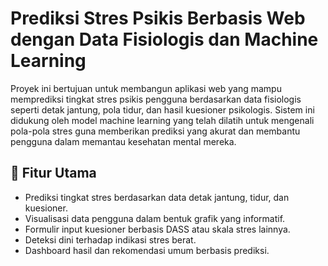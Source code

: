 # Prediksi Stres Psikis Berbasis Web dengan Data Fisiologis dan Machine Learning

Proyek ini bertujuan untuk membangun aplikasi web yang mampu memprediksi tingkat stres psikis pengguna berdasarkan data fisiologis seperti detak jantung, pola tidur, dan hasil kuesioner psikologis. Sistem ini didukung oleh model machine learning yang telah dilatih untuk mengenali pola-pola stres guna memberikan prediksi yang akurat dan membantu pengguna dalam memantau kesehatan mental mereka.

## 📌 Fitur Utama
- Prediksi tingkat stres berdasarkan data detak jantung, tidur, dan kuesioner.
- Visualisasi data pengguna dalam bentuk grafik yang informatif.
- Formulir input kuesioner berbasis DASS atau skala stres lainnya.
- Deteksi dini terhadap indikasi stres berat.
- Dashboard hasil dan rekomendasi umum berbasis prediksi.